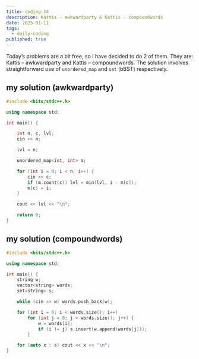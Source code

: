 ```yaml
---
title: coding-14
description: Kattis - awkwardparty & Kattis - compoundwords
date: 2025-01-11
tags:
  - daily-coding
published: true
---
```

Today’s problems are a bit free, so I have decided to do 2 of them. They are: Kattis – awkwardparty and Kattis – compoundwords. The solution involves straightforward use of `unordered_map` and `set` (bBST) respectively.
## my solution (awkwardparty)
```cpp
#include <bits/stdc++.h>

using namespace std;

int main() {

    int n, c, lvl;
    cin >> n;

    lvl = n;

    unordered_map<int, int> m;

    for (int i = 0; i < n; i++) {
        cin >> c;
        if (m.count(c)) lvl = min(lvl, i - m[c]);
        m[c] = i;
    }

    cout << lvl << "\n";

    return 0;
}
```
## my solution (compoundwords)
```cpp
#include <bits/stdc++.h>

using namespace std;

int main() {
    string w;
    vector<string> words;
    set<string> s;

    while (cin >> w) words.push_back(w);

    for (int i = 0; i < words.size(); i++)
        for (int j = 0; j < words.size(); j++) {
            w = words[i];
            if (i != j) s.insert(w.append(words[j]));
        }

    for (auto x : s) cout << x << "\n";
}
```